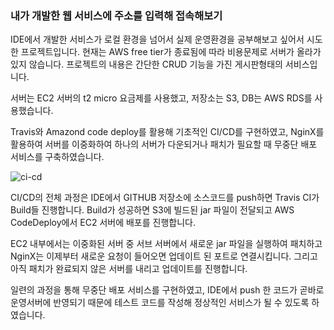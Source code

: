 ### 내가 개발한 웹 서비스에 주소를 입력해 접속해보기

IDE에서 개발한 서비스가 로컬 환경을 넘어서 실제 운영환경을 공부해보고 싶어서 시도한 프로젝트입니다. 현재는 AWS free tier가 종료됨에 따라 비용문제로 서버가 올라가 있지 않습니다. 프로젝트의 내용은 간단한 CRUD 기능을 가진 게시판형태의 서비스입니다. 

서버는 EC2 서버의 t2 micro 요금제를 사용했고, 저장소는 S3, DB는 AWS RDS를 사용했습니다.

Travis와 Amazond code deploy를 활용해 기초적인 CI/CD를 구현하였고, NginX를 활용하여 서버를 이중화하여 하나의 서버가 다운되거나 패치가 필요할 때 무중단 배포 서비스를 구축하였습니다.

![ci-cd](https://github.com/sungwoon129/web_service/assets/43958570/aebea74f-8dc4-48c6-8f45-ed13de3135cc)


CI/CD의 전체 과정은 IDE에서 GITHUB 저장소에 소스코드를 push하면 Travis CI가 Build들 진행합니다. Build가 성공하면 S3에 빌드된 jar 파일이 전달되고 AWS CodeDeploy에서 EC2 서버에 배포를 진행합니다. 

EC2 내부에서는 이중화된 서버 중 서브 서버에서 새로운 jar 파일을 실행하여 패치하고NginX는 이제부터 새로운 요청이 들어오면 업데이트 된 포트로 연결시킵니다. 그리고 아직 패치가 완료되지 않은 서버를 내리고 업데이트를 진행합니다. 

일련의 과정을 통해 무중단 배포 서비스를 구현하였고, IDE에서 push 한 코드가 곧바로 운영서버에 반영되기 때문에 테스트 코드를 작성해 정상적인 서비스가 될 수 있도록 하였습니다.
